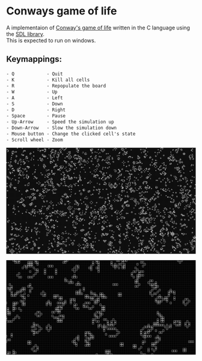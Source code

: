 # Conways game of life
A implementaion of [Conway's game of life](https://en.wikipedia.org/wiki/Conway%27s_Game_of_Life) written in the C language using the [SDL library](https://www.libsdl.org/).</br>
This is expected to run on windows.

## Keymappings:
    - Q            - Quit
    - K            - Kill all cells
    - R            - Repopulate the board
    - W            - Up
    - A            - Left
    - S            - Down
    - D            - Right
    - Space        - Pause
    - Up-Arrow     - Speed the simulation up
    - Down-Arrow   - Slow the simulation down
    - Mouse button - Change the clicked cell's state
    - Scroll wheel - Zoom
![Alt text](example_pictures/conways_game_of_life.png?raw=true "Title")

![Alt text](example_pictures/life_animation.gif?raw=true "Title")
